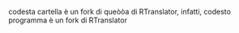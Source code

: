 codesta cartella è un fork di queòòa di RTranslator, infatti, codesto programma è un fork 
di RTranslator
